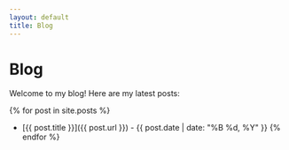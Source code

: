 ```yaml
---
layout: default
title: Blog
---
```


# Blog

Welcome to my blog! Here are my latest posts:

{% for post in site.posts %}
  - [{{ post.title }}]({{ post.url }}) - {{ post.date | date: "%B %d, %Y" }}
{% endfor %}
